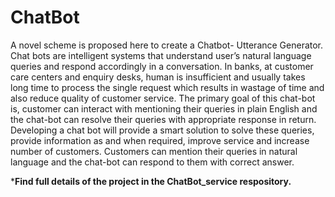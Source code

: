 # ChatBot
A novel scheme is proposed here to create a Chatbot- Utterance Generator. Chat bots are intelligent systems that understand user’s natural language queries and respond accordingly in a conversation. In banks, at customer care centers and enquiry desks, human is insufficient and usually takes long time to process the single request which results in wastage of time and also reduce quality of customer service. The primary goal of this chat-bot is, customer can interact with mentioning their queries in plain English and the chat-bot can resolve their queries with appropriate response in return. Developing a chat bot will provide a smart solution to solve these queries, provide information as and when required, improve service and increase number of customers. Customers can mention their queries in natural language and the chat-bot can respond to them with correct answer.

***Find full details of the project in the ChatBot_service respository.**
